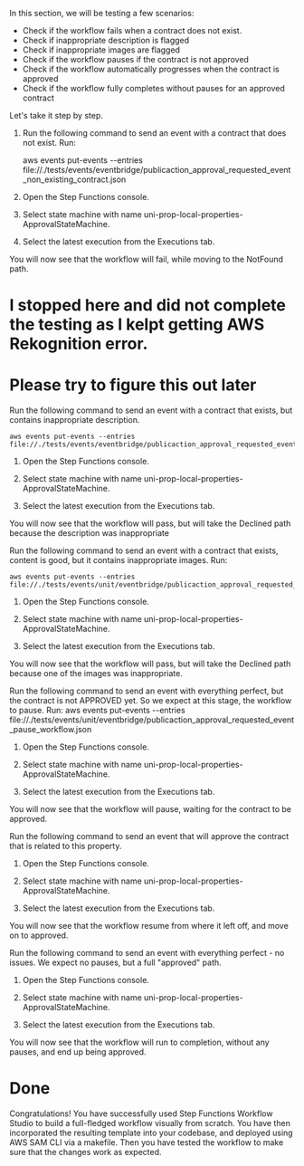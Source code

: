 <!-- Test out the workflow -->
In this section, we will be testing a few scenarios:

- Check if the workflow fails when a contract does not exist.
- Check if inappropriate description is flagged
- Check if inappropriate images are flagged
- Check if the workflow pauses if the contract is not approved
- Check if the workflow automatically progresses when the contract is approved
- Check if the workflow fully completes without pauses for an approved contract

Let's take it step by step.

<!-- Check if the workflow fails when a contract does not exist -->
1. Run the following command to send an event with a contract that does not exist. Run:

    aws events put-events --entries file://./tests/events/eventbridge/publicaction_approval_requested_event_non_existing_contract.json

2. Open the Step Functions  console.

3. Select state machine with name uni-prop-local-properties-ApprovalStateMachine.

4. Select the latest execution from the Executions tab.

You will now see that the workflow will fail, while moving to the NotFound path.  

# I stopped here and did not complete the testing as I kelpt getting AWS Rekognition error.
# Please try to figure this out later
<!-- Check if inappropriate description is flagged -->
Run the following command to send an event with a contract that exists, but contains inappropriate description.

    aws events put-events --entries file://./tests/events/eventbridge/publicaction_approval_requested_event_inappropriate_description.json

1. Open the Step Functions  console.

2. Select state machine with name uni-prop-local-properties-ApprovalStateMachine.

3. Select the latest execution from the Executions tab.

You will now see that the workflow will pass, but will take the Declined path because the description was inappropriate

<!-- Check if inappropriate images are flagged -->
Run the following command to send an event with a contract that exists, content is good, but it contains inappropriate images. Run:

    aws events put-events --entries file://./tests/events/unit/eventbridge/publicaction_approval_requested_event_inappropriate_description.json

1. Open the Step Functions  console.

2. Select state machine with name uni-prop-local-properties-ApprovalStateMachine.

3. Select the latest execution from the Executions tab.  

You will now see that the workflow will pass, but will take the Declined path because one of the images was inappropriate.

<!-- Check if the workflow pauses if the contract is not approved -->
Run the following command to send an event with everything perfect, but the contract is not APPROVED yet. So we expect at this stage, the workflow to pause.
Run:
    aws events put-events --entries file://./tests/events/unit/eventbridge/publicaction_approval_requested_event_pause_workflow.json

1. Open the Step Functions  console.

2. Select state machine with name uni-prop-local-properties-ApprovalStateMachine.

3. Select the latest execution from the Executions tab.    

You will now see that the workflow will pause, waiting for the contract to be approved.

<!-- Check if the workflow automatically progresses when the contract is approved -->
Run the following command to send an event that will approve the contract that is related to this property.

1. Open the Step Functions  console.

2. Select state machine with name uni-prop-local-properties-ApprovalStateMachine.

3. Select the latest execution from the Executions tab. 

You will now see that the workflow resume from where it left off, and move on to approved.

<!-- Check if the workflow fully completes without pauses for an approved contract -->
Run the following command to send an event with everything perfect - no issues. We expect no pauses, but a full "approved" path.

1. Open the Step Functions  console.

2. Select state machine with name uni-prop-local-properties-ApprovalStateMachine.

3. Select the latest execution from the Executions tab. 

You will now see that the workflow will run to completion, without any pauses, and end up being approved.

# Done
Congratulations! You have successfully used Step Functions Workflow Studio to build a full-fledged workflow visually from scratch. 
You have then incorporated the resulting template into your codebase, and deployed using AWS SAM CLI via a makefile. 
Then you have tested the workflow to make sure that the changes work as expected.